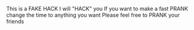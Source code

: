 This is a FAKE HACK
I will "HACK" you
If you want to make a fast PRANK change the time to anything you want
Please feel free to PRANK your friends
